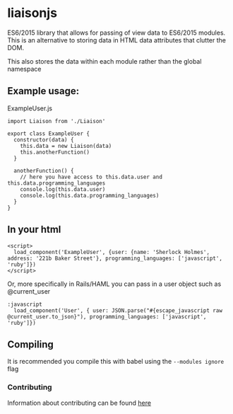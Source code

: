 # liaisonjs
ES6/2015 library that allows for passing of view data to ES6/2015 modules. This is an alternative to storing data in HTML data attributes that clutter the DOM.

This also stores the data within each module rather than the global namespace

## Example usage:
ExampleUser.js
```
import Liaison from './Liaison'

export class ExampleUser {
  constructor(data) {
    this.data = new Liaison(data)
    this.anotherFunction()
  }

  anotherFunction() {
    // here you have access to this.data.user and this.data.programming_languages
    console.log(this.data.user)
    console.log(this.data.programming_languages)
  }
}
```

## In your html
```
<script>
  load_component('ExampleUser', {user: {name: 'Sherlock Holmes', address: '221b Baker Street'}, programming_languages: ['javascript', 'ruby']})
</script>
```
Or, more specifically in Rails/HAML you can pass in a user object such as @current_user
```
:javascript
  load_component('User', { user: JSON.parse("#{escape_javascript raw @current_user.to_json}"), programming_languages: ['javascript', 'ruby']})
```

## Compiling
It is recommended you compile this with babel using the `--modules ignore` flag

### Contributing

Information about contributing can be found [here](https://github.com/TheOneTheOnlyDavidBrown/contributing_guidelines/blob/master/CONTRIBUTING.md) 
